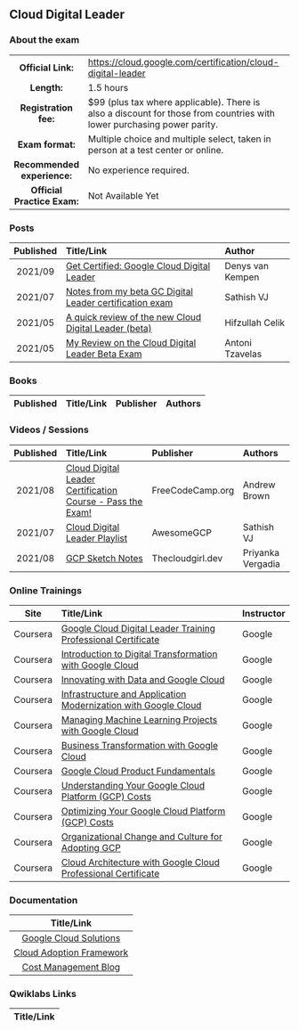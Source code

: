 ## Cloud Digital Leader

### About the exam

| | | |
| :---:         |     :---      |          :--- |
| **Official Link:** | https://cloud.google.com/certification/cloud-digital-leader | 
| **Length:** | 1.5 hours | 
| **Registration fee:** | $99 (plus tax where applicable). There is also a discount for those from countries with lower purchasing power parity. | 
| **Exam format:** | Multiple choice and multiple select, taken in person at a test center or online. | 
| **Recommended experience:** | No experience required. | 
| **Official Practice Exam:** | Not Available Yet | 

### Posts
| Published | Title/Link | Author |
| :---:         |     :---      |          :--- |
| 2021/09 | [Get Certified: Google Cloud Digital Leader](https://blogs.sap.com/2021/09/11/get-certified-google-cloud-digital-leader/)  | Denys van Kempen |
| 2021/07 | [Notes from my beta GC Digital Leader certification exam](https://sathishvj.medium.com/notes-from-my-beta-google-cloud-digital-leader-certification-exam-e4f9fd1b119e) | Sathish VJ |
| 2021/05 | [A quick review of the new Cloud Digital Leader (beta)](https://www.linkedin.com/pulse/quick-review-new-cloud-digital-leader-beta-exam-hifzullah-celik/) | Hifzullah Celik |
| 2021/05 | [My Review on the Cloud Digital Leader Beta Exam](https://www.linkedin.com/pulse/my-review-cloud-digital-leader-beta-exam-antoni-tzavelas/) | Antoni Tzavelas |

### Books
| Published | Title/Link | Publisher | Authors |
| :---:         |     :---     |     :---       |          :--- |

### Videos / Sessions
| Published | Title/Link | Publisher | Authors |
| :---:         |     :---     |     :---       |          :--- |
| 2021/08 | [Cloud Digital Leader Certification Course - Pass the Exam!](https://www.youtube.com/watch?v=UGRDM86MBIQ)  | FreeCodeCamp.org  | Andrew Brown |
| 2021/07 | [Cloud Digital Leader Playlist](https://www.youtube.com/watch?v=DbGae0j9ijg&list=PLQMsfKRZZviSL8FxXFMM3iPiHBajmgMeU)  | AwesomeGCP  | Sathish VJ |
| 2021/08 | [GCP Sketch Notes](https://thecloudgirl.dev/)  | Thecloudgirl.dev  | Priyanka Vergadia |

### Online Trainings
| Site | Title/Link | Instructor |
| :---:         |     :---      |          :--- |
| Coursera | [Google Cloud Digital Leader Training Professional Certificate](https://www.coursera.org/professional-certificates/google-cloud-digital-leader-training) | Google |
| Coursera | [Introduction to Digital Transformation with Google Cloud](https://www.coursera.org/learn/introduction-to-digital-transformation-with-google-cloud) | Google |
| Coursera | [Innovating with Data and Google Cloud](https://www.coursera.org/learn/innovating-with-data-and-google-cloud) | Google |
| Coursera | [Infrastructure and Application Modernization with Google Cloud](https://www.coursera.org/learn/google-cloud-product-fundamentals) | Google |
| Coursera | [Managing Machine Learning Projects with Google Cloud](https://www.coursera.org/learn/machine-learning-business-professionals) | Google |
| Coursera | [Business Transformation with Google Cloud](https://www.coursera.org/learn/business-transformation-google-cloud) | Google |
| Coursera | [Google Cloud Product Fundamentals](https://www.coursera.org/learn/google-cloud-product-fundamentals) | Google |
| Coursera | [Understanding Your Google Cloud Platform (GCP) Costs](https://www.coursera.org/learn/gcp-cost-management#syllabus) | Google |
| Coursera | [Optimizing Your Google Cloud Platform (GCP) Costs](https://www.coursera.org/learn/gcp-cost-optimization#syllabus) | Google |
| Coursera | [Organizational Change and Culture for Adopting GCP](https://www.coursera.org/specializations/organizational-change-and-culture-for-adopting-google-cloud) | Google |
| Coursera | [Cloud Architecture with Google Cloud Professional Certificate](https://www.coursera.org/professional-certificates/gcp-cloud-architect) | Google |


### Documentation
|  Title/Link |
| :---:         |
| [Google Cloud Solutions](https://cloud.google.com/solutions) |
| [Cloud Adoption Framework](https://cloud.google.com/adoption-framework) |
| [Cost Management Blog](https://cloud.google.com/blog/topics/cost-management) |

### Qwiklabs Links
|  Title/Link  |
| :---:         |
